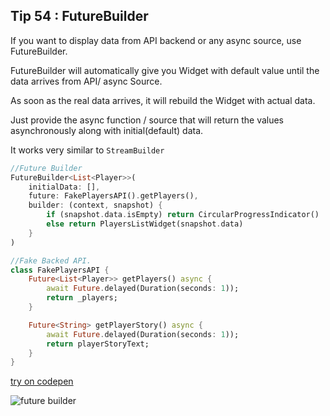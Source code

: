 ## Tip  54 : FutureBuilder

If you want to display data from API backend or any async source, use FutureBuilder.

FutureBuilder will automatically give you Widget with default  value until the data arrives from API/ async Source.

As soon as the real data arrives, it will rebuild the Widget with actual data.

Just provide the async function / source that will return the values asynchronously along with initial(default) data.

It works very similar to `StreamBuilder`

```dart
//Future Builder
FutureBuilder<List<Player>>(
    initialData: [],
    future: FakePlayersAPI().getPlayers(),
    builder: (context, snapshot) {
        if (snapshot.data.isEmpty) return CircularProgressIndicator()
        else return PlayersListWidget(snapshot.data)
    }
)

//Fake Backed API.
class FakePlayersAPI {
    Future<List<Player>> getPlayers() async {
        await Future.delayed(Duration(seconds: 1));
        return _players;
    }

    Future<String> getPlayerStory() async {
        await Future.delayed(Duration(seconds: 1));
        return playerStoryText;
    }
}
```
[try on codepen](https://codepen.io/erluxman/pen/PoPrgbR)

![future builder](https://raw.githubusercontent.com/erluxman/awesomefluttertips/master/assets/54futurebuilder.gif)

